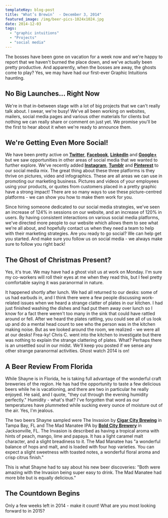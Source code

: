 ```yaml
---
templateKey: blog-post
title: "What’s Brewin’  - December 3, 2014"
featured_image: /img/beer-pics-1024x1024.jpg
date: 2014-12-03
tags:
  - "graphic intuitions"
  - "Projects"
  - "social media"
---
```


The bosses have been gone on vacation for a week now and we're happy to report that we haven't burned the place down, and we've actually been pretty productive. And apparently, when the bosses are away, the ghosts come to play? Yes, we may have had our first-ever Graphic Intuitions haunting.

No Big Launches... Right Now
--------------------------

We're in that in-between stage with a lot of big projects that we can't really talk about. I swear, we're busy! We've all been working on websites, mailers, social media pages and various other materials for clients but nothing we can really share or comment on just yet. We promise you'll be the first to hear about it when we're ready to announce them.

We're Getting Even More Social!
-------------------------------

We have been pretty active on **[Twitter](https://twitter.com/GIntuitions)**, **[Facebook](https://www.facebook.com/GraphicIntuitions)**, **[LinkedIn](https://www.linkedin.com/company/graphic-intuitions-inc-)** and **[Google+](https://plus.google.com/+Graphicintuitions/posts)** but we saw opportunities in other areas of social media that we wanted to further explore. We've recently added **[Instagram](http://instagram.com/graphicintuitions)**, **[Tumblr](https://www.tumblr.com/blog/graphicintuitions)** and **[Pinterest](http://www.pinterest.com/GIntuitions/)** to our social media mix. The great thing about these three platforms is they thrive on pictures, video and infographics. These are all areas we can use in promoting our marketing business. Pictures and videos of your employees using your products, or quotes from customers placed in a pretty graphic have a strong impact! There are so many ways to use these picture-centred platforms - we can show you how to make them work for you.

Since hiring someone dedicated to our social media strategies, we've seen an increase of 124% in sessions on our website, and an increase of 120% in users. By having consistent interactions on various social media platforms, we've directed more people to our website which allows them to see what we're all about, and hopefully contact us when they need a team to help with their marketing strategies. Are you ready to go social? We can help get you started. And make sure you follow us on social media - we always make sure to follow you right back!

The Ghost of Christmas Present?
-------------------------------

Yes, it's true. We may have had a ghost visit us at work on Monday. I'm sure my co-workers will roll their eyes at me when they read this, but I feel pretty comfortable saying it was paranormal in nature.

It happened shortly after lunch. We had all returned to our desks: some of us had earbuds in, and I think there were a few people discussing work-related issues when we heard a strange clatter of plates in our kitchen. I had just finished washing the dishes and had put them away over lunch so I know for a fact there weren't too many in the sink that could have rattled around or fell. After we heard the plates rattling, you could see all of us look up and do a mental head count to see who the person was in the kitchen making noise. But as we looked around the room, we realized - we were all at our desks! Frea-ky! Chris C. went into the kitchen to investigate but there was nothing to explain the strange clattering of plates. What? Perhaps there is an unsettled soul in our midst. We'll keep you posted if we sense any other strange paranormal activities. Ghost watch 2014 is on!

A Beer Review From Florida
--------------------------

While Shayne is in Florida, he is taking full advantage of the wonderful craft breweries of the region. He has had the opportunity to taste a few delicious beers while he is vacationing, and there are two in particular he really enjoyed. He said, and I quote, "they cut through the evening humidity perfectly." Humidity - what's that? I've forgotten that word as our temperatures have plummeted while sucking every ounce of moisture out of the air. Yes, I'm jealous.

The two beers Shayne sampled were The Invasion by **[Cigar City Brewing](http://cigarcitybrewing.com/)** in Tampa Bay, FL and The Mad Manatee IPA by **[Bold City Brewery](http://www.boldcitybrewery.com/home.php)** in Jacksonville, FL. The Invasion is described as having a tropical aroma with hints of peach, mango, lime and papaya. It has a light caramel malt character, and a slight breadiness to it. The Mad Manatee has "a wonderful balance of hops and malt, and is loaded with four hop varieties. You can expect a slight sweetness with toasted notes, a wonderful floral aroma and crisp citrus finish."

This is what Shayne had to say about his new beer discoveries: "Both were amazing with the Invasion being super easy to drink. The Mad Manatee had more bite but is equally delicious."

The Countdown Begins
--------------------

Only a few weeks left in 2014 - make it count! What are you most looking forward to in 2015?